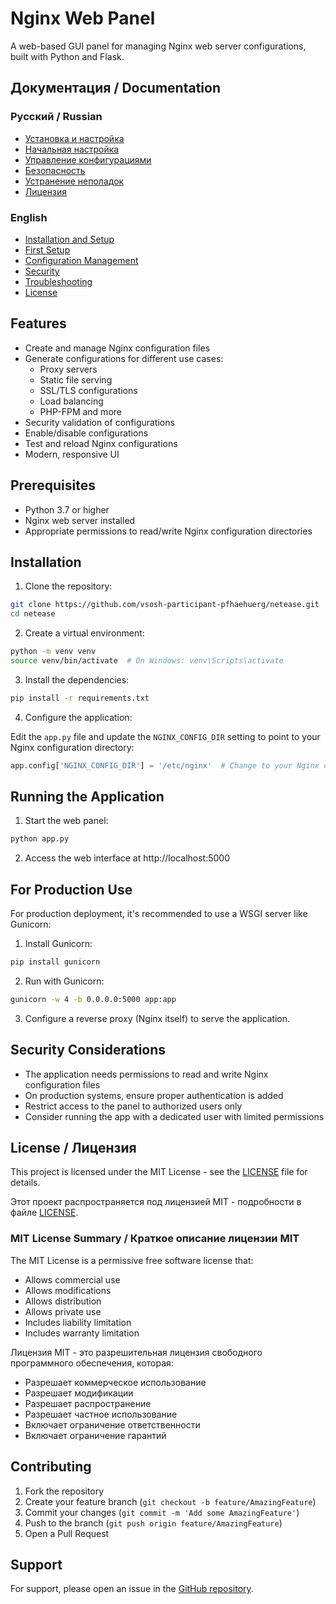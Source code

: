 # Nginx Web Panel

A web-based GUI panel for managing Nginx web server configurations, built with Python and Flask.

## Документация / Documentation

### Русский / Russian
- [Установка и настройка](docs/installation.md)
- [Начальная настройка](docs/first_setup.md)
- [Управление конфигурациями](docs/config_management.md)
- [Безопасность](docs/security.md)
- [Устранение неполадок](docs/troubleshooting.md)
- [Лицензия](docs/license.md)

### English
- [Installation and Setup](docs/installation.md)
- [First Setup](docs/first_setup.md)
- [Configuration Management](docs/config_management.md)
- [Security](docs/security.md)
- [Troubleshooting](docs/troubleshooting.md)
- [License](docs/license.md)

## Features

- Create and manage Nginx configuration files
- Generate configurations for different use cases:
  - Proxy servers
  - Static file serving
  - SSL/TLS configurations
  - Load balancing
  - PHP-FPM and more
- Security validation of configurations
- Enable/disable configurations
- Test and reload Nginx configurations
- Modern, responsive UI

## Prerequisites

- Python 3.7 or higher
- Nginx web server installed
- Appropriate permissions to read/write Nginx configuration directories

## Installation

1. Clone the repository:

```bash
git clone https://github.com/vsosh-participant-pfhaehuerg/netease.git
cd netease
```

2. Create a virtual environment:

```bash
python -m venv venv
source venv/bin/activate  # On Windows: venv\Scripts\activate
```

3. Install the dependencies:

```bash
pip install -r requirements.txt
```

4. Configure the application:

Edit the `app.py` file and update the `NGINX_CONFIG_DIR` setting to point to your Nginx configuration directory:

```python
app.config['NGINX_CONFIG_DIR'] = '/etc/nginx'  # Change to your Nginx config path
```

## Running the Application

1. Start the web panel:

```bash
python app.py
```

2. Access the web interface at http://localhost:5000

## For Production Use

For production deployment, it's recommended to use a WSGI server like Gunicorn:

1. Install Gunicorn:

```bash
pip install gunicorn
```

2. Run with Gunicorn:

```bash
gunicorn -w 4 -b 0.0.0.0:5000 app:app
```

3. Configure a reverse proxy (Nginx itself) to serve the application.

## Security Considerations

- The application needs permissions to read and write Nginx configuration files
- On production systems, ensure proper authentication is added
- Restrict access to the panel to authorized users only
- Consider running the app with a dedicated user with limited permissions

## License / Лицензия

This project is licensed under the MIT License - see the [LICENSE](LICENSE) file for details.

Этот проект распространяется под лицензией MIT - подробности в файле [LICENSE](LICENSE).

### MIT License Summary / Краткое описание лицензии MIT

The MIT License is a permissive free software license that:
- Allows commercial use
- Allows modifications
- Allows distribution
- Allows private use
- Includes liability limitation
- Includes warranty limitation

Лицензия MIT - это разрешительная лицензия свободного программного обеспечения, которая:
- Разрешает коммерческое использование
- Разрешает модификации
- Разрешает распространение
- Разрешает частное использование
- Включает ограничение ответственности
- Включает ограничение гарантий

## Contributing

1. Fork the repository
2. Create your feature branch (`git checkout -b feature/AmazingFeature`)
3. Commit your changes (`git commit -m 'Add some AmazingFeature'`)
4. Push to the branch (`git push origin feature/AmazingFeature`)
5. Open a Pull Request

## Support

For support, please open an issue in the [GitHub repository](https://github.com/vsosh-participant-pfhaehuerg/netease/issues). 